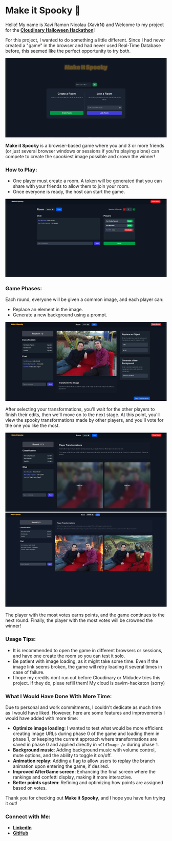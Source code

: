 # Make it Spooky 🎃

Hello! My name is Xavi Ramon Nicolau (XavirN) and Welcome to my project for the **[Cloudinary Halloween Hackathon](https://cloudinary.com/blog/cloudinary-cloudcreate-spooky-ai-hackathon)**!

For this project, I wanted to do something a little different. Since I had never created a "game" in the browser and had never used Real-Time Database before, this seemed like the perfect opportunity to try both.

![Project Screenshot](./public/images/screenshot.png)

**Make it Spooky** is a browser-based game where you and 3 or more friends (or just several browser windows or sessions if you're playing alone) can compete to create the spookiest image possible and crown the winner!

### How to Play:

- One player must create a room. A token will be generated that you can share with your friends to allow them to join your room.
- Once everyone is ready, the host can start the game.

![Room Setup Screenshot](./public/images/room_setup.png)

### Game Phases:

Each round, everyone will be given a common image, and each player can:

- Replace an element in the image.
- Generate a new background using a prompt.

![Image Editing Screenshot](./public/images/editing.png)

After selecting your transformations, you'll wait for the other players to finish their edits, then we'll move on to the next stage. At this point, you'll view the spooky transformations made by other players, and you'll vote for the one you like the most.

![Voting Screenshot](./public/images/loading.png)
![Voting Screenshot](./public/images/voting.png)

The player with the most votes earns points, and the game continues to the next round. Finally, the player with the most votes will be crowned the winner!

### Usage Tips:

- It is recommended to open the game in different browsers or sessions, and have one create the room so you can test it solo.
- Be patient with image loading, as it might take some time. Even if the image link seems broken, the game will retry loading it several times in case of failure.
- I hope my credits dont run out before Cloudinary or Midudev tries this project. If they do, pleae refill them! My cloud is xavirn-hackaton (sorry)

### What I Would Have Done With More Time:

Due to personal and work commitments, I couldn't dedicate as much time as I would have liked. However, here are some features and improvements I would have added with more time:

- **Optimize image loading**: I wanted to test what would be more efficient: creating image URLs during phase 0 of the game and loading them in phase 1, or keeping the current approach where transformations are saved in phase 0 and applied directly in `<CldImage />` during phase 1.
- **Background music**: Adding background music with volume control, mute options, and the ability to toggle it on/off.
- **Animation replay**: Adding a flag to allow users to replay the branch animation upon entering the game, if desired.
- **Improved AfterGame screen**: Enhancing the final screen where the rankings and confetti display, making it more interactive.
- **Better points system**: Refining and optimizing how points are assigned based on votes.

Thank you for checking out **Make it Spooky**, and I hope you have fun trying it out!

### Connect with Me:

- **[LinkedIn](https://www.linkedin.com/in/xavi-ramon-nicolau-08289a261/)**
- **[GitHub](https://github.com/xavirn89)**
